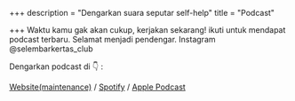 +++
description = "Dengarkan suara seputar self-help"
title = "Podcast"

+++
Waktu kamu gak akan cukup, kerjakan sekarang!
ikuti untuk mendapat podcast terbaru. Selamat menjadi pendengar.
Instagram @selembarkertas_club

Dengarkan podcast di 👇 :

[Website(maintenance)](https://selembarkertas.club) / [Spotify](https://open.spotify.com/show/5BWnbxhBS2JqTRkphmSI0B?si=Ej7zggqYQM2B26CeWU617g&dl_branch=1) / [Apple Podcast](https://podcasts.apple.com/id/podcast/selembarkertas/id1467383206)
